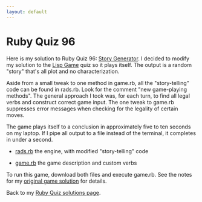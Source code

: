 ```yaml
---
layout: default
---
```


# Ruby Quiz 96

Here is my solution to Ruby Quiz 96:
[Story Generator](http://www.rubyquiz.com/quiz96.html). I decided to modify
my solution to the [Lisp Game](../quiz49/) quiz so it plays itself. The
output is a random "story" that's all plot and no characterization.

Aside from a small tweak to one method in game.rb, all the "story-telling"
code can be found in rads.rb. Look for the comment "new game-playing methods".
The general approach I took was, for each turn, to find all legal verbs and
construct correct game input. The one tweak to game.rb suppresses error
messages when checking for the legality of certain moves.

The game plays itself to a conclusion in approximately five to ten seconds
on my laptop. If I pipe all output to a file instead of the terminal, it
completes in under a second.

- [rads.rb](rads.rb) the engine, with modified "story-telling"
  code

- [game.rb](game.rb) the game description and custom verbs

To run this game, download both files and execute game.rb. See the notes for
my [original game solution](../quiz49) for details.

Back to my [Ruby Quiz solutions page](../).
